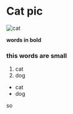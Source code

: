 # Cat pic

![cat](https://icatcare.org/app/uploads/2018/06/Layer-1704-1920x840.jpg)

**words in bold** 

### this words are small

1. cat
2. dog
- cat 
- dog 

so
